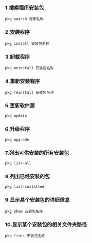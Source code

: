 ### 1.搜索程序安装包
    pkg search 程序名称
### 2.安装程序
    pkg install 安装包名称
### 3.卸载程序
    pkg uninstall 安装包名称
### 4.重新安装程序
    pkg reinstall 安装包名称
### 5.更新软件源
    pkg update
### 6.升级程序
    pkg upgrade
### 7.列出可供安装的所有安装包
    pkg list-all
### 8.列出已经安装的包
    pkg list-installed
### 9.显示某个安装包的详细信息
    pkg show 安装包名称
### 10.显示某个安装包的相关文件夹路径
    pkg files 安装包名称
